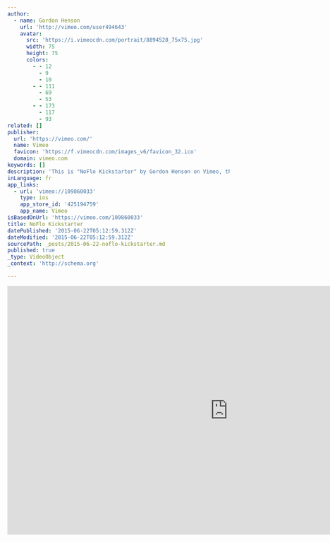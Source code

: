 ```yaml
---
author:
  - name: Gordon Henson
    url: 'http://vimeo.com/user494643'
    avatar:
      src: 'https://i.vimeocdn.com/portrait/8894528_75x75.jpg'
      width: 75
      height: 75
      colors:
        - - 12
          - 9
          - 10
        - - 111
          - 69
          - 53
        - - 173
          - 117
          - 93
related: []
publisher:
  url: 'https://vimeo.com/'
  name: Vimeo
  favicon: 'https://f.vimeocdn.com/images_v6/favicon_32.ico'
  domain: vimeo.com
keywords: []
description: 'This is "NoFlo Kickstarter" by Gordon Henson on Vimeo, the home for high quality videos and the people who love them.'
inLanguage: fr
app_links:
  - url: 'vimeo://109860033'
    type: ios
    app_store_id: '425194759'
    app_name: Vimeo
isBasedOnUrl: 'https://vimeo.com/109860033'
title: NoFlo Kickstarter
datePublished: '2015-06-22T05:12:59.312Z'
dateModified: '2015-06-22T05:12:59.312Z'
sourcePath: _posts/2015-06-22-noflo-kickstarter.md
published: true
_type: VideoObject
_context: 'http://schema.org'

---
```

<iframe src="https://cdn.embedly.com/widgets/media.html?src=https%3A%2F%2Fplayer.vimeo.com%2Fvideo%2F109860033&amp;url=https%3A%2F%2Fvimeo.com%2F109860033&amp;image=http%3A%2F%2Fi.vimeocdn.com%2Fvideo%2F493921973_1280.jpg&amp;key=b7d04c9b404c499eba89ee7072e1c4f7&amp;type=text%2Fhtml&amp;schema=vimeo" width="1000" height="563" scrolling="no" frameborder="0" allowfullscreen="allowfullscreen" style=""></iframe>